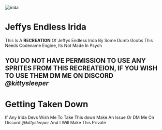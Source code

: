![irida](https://static.wikia.nocookie.net/fridaynightfunking/images/7/71/IridaLogo.png/revision/latest/scale-to-width/360?cb=20241214011302)
# Jeffys Endless Irida
This Is A **RECREATION** Of Jeffys Endless Irida By Some Dumb Goobs
This Needs Codename Engine, Its Not Made In Psych
## YOU DO NOT HAVE PERMISSION TO USE ANY SPRITES FROM THIS RECREATEION, IF YOU WISH TO USE THEM DM ME ON DISCORD *@kittysleeper*
# Getting Taken Down
If Any Irida Devs Wish Me To Take This down Make An Issue Or DM Me On Discord *@kittysleeper* And I Will Make This Private
